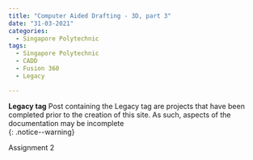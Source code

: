 ```yaml
---
title: "Computer Aided Drafting - 3D, part 3"
date: "31-03-2021"
categories:
  - Singapore Polytechnic
tags:
  - Singapore Polytechnic
  - CADD
  - Fusion 360
  - Legacy

---
```

**Legacy tag** Post containing the Legacy tag are projects that have been completed prior to the creation of this site. As such, aspects of the documentation may be incomplete   
{: .notice--warning}

Assignment 2
